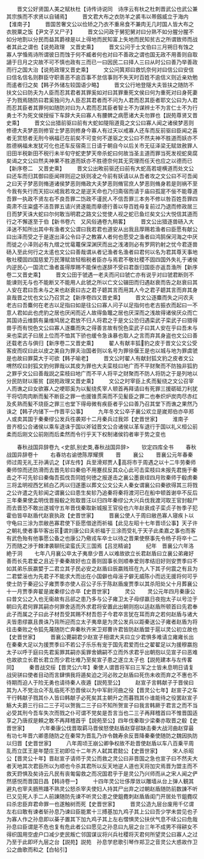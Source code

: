 <!-- { "loadSidebar": true } -->
　　晋文公好贤国人美之赋杕杜【诗传诗说同　诗序云有杕之杜刺晋武公也武公兼其宗族而不求贤以自辅焉】
　　晋文君大布之衣防羊之裘韦以帯劔威立于海内【淮南子】
　　晋国苦奢文公以俭矫之乃衣不重帛食不兼肉无几时国人皆大布之衣脱粟之饭【尹文子又尸子】
　　晋文公问政于舅犯舅对曰分熟不如分腥分腥不如分地割以分民而益其爵禄是以上得地而民知富上失地而民知贫古之所谓致师而战者其此之谓也【说苑政理　又晋史乘】
　　晋文公问于士文伯曰三月朔日有蚀之寡人学惛焉诗所谓彼日而蚀于何不臧者何也对曰不善政之谓也国无政不用善则自取讁于日月之灾故不可不慎也政有三而已一曰因民二曰择人三曰从时公曰善乃举善政而行之国大治【说苑政理又晋史乘】
　　文公问箕郑曰救饥奈何对曰信公曰安信曰信名信名则群臣守职善恶不逾百事不怠信事则不失天时百姓不逾信义则近亲劝勉而逺者归之矣【韩子外储左较国语少略】
　　晋文公行地登隧大夫皆扶之随防不扶文公曰防夫为人臣而忍其君者其罪奚如对曰其罪重死文侯曰何为重死对曰身死妻子为戮焉随防曰君奚独问为人臣忍其君者而不问为人君而忍其臣者耶文公曰为人君而忍其臣者其罪何如随防对曰为人君而忍其臣者智士不为谋辨士不为言仁士不为行勇士不为死文侯授绥下车辞大夫曰寡人有腰髀之病愿诸大夫勿罪也【説苑尊贤又晋史乘】
　　晋文公出猎前驱曰前有大蛇如隄阻道竟之文公曰寡人闻之诸侯梦恶则修德大夫梦恶则修官士梦恶则修身今寡人有过天以戒寡人还车而反前驱曰臣闻之喜者无赏怒者无刑今祸福已在前矣不可变何不遂驱之文公曰不然夫神不胜道而妖亦不胜德祸福未发犹可化也还车反宿斋三日请于朝自今以后关市无征泽梁无赋敛赦罪人旧田半税新田不税行未半旬守蛇吏梦天帝杀蛇曰何故当圣主道而罪当死发视蛇臭腐矣谒之文公曰然夫神果不胜道而妖亦不胜德奈何其无究理而任天也应之以德而已【新序卷二　又晋史乘】
　　晋文公出畋前驱还曰前有大蛇高若堤横道而处文公曰还车而归其御曰臣闻祥则迎之妖则凌之今前有妖请以从吾者攻之文公曰不可吾闻之曰天子梦恶则脩道诸侯梦恶则脩政大夫梦恶则脩官庶人梦恶则脩身若是则祸不至今我有失行而天招以戒我若攻之是逆天命也乃归斋宿而请于庙曰孤寔不佞不能尊道吾罪一执政不贤左右不良吾罪二饬政不谨民人不信吾罪三本务不修以咎百姓吾罪四斋肃不庄粢盛不洁吾罪五请兴贤遂能而章德行善以导百姓毋复前过乃退而修政居三日而梦天诛大蛇曰尔何敢当明君之路文公觉使人视之蛇已鱼烂矣文公大悦信其道而行之不懈遂至于伯【新书卷六　又风俗通卷九稍畧】
　　晋文公出猎逐兽砀入大泽迷不知所出其中有渔者文公谓曰我若君也道安从出我且厚赐若渔者曰臣愿有献公曰出泽而受之于是遂出泽公令曰子之教寡人者何也愿受之渔者曰鸿鹄保河海之中厌而徙之小泽则必有九缯之忧鼋鼍保深渊厌而出之浅渚则必有罗网钓射之忧今君逐兽砀入至此何行之太逺也文公曰善哉谓从者记渔者名渔者曰君何以名为君其尊天事地敬社稷固四国慈爱万民薄赋敛轻租税者臣亦与焉君不敬社稷不固四国外失礼于诸侯内逆民心一国流亡渔者虽得厚赐不能保也遂辞不受曰君亟归国臣亦返吾渔所【新序卷二又晋史乘】
　　晋文公田于虢遇一老夫而问曰虢亡亦有说乎对曰虢君断则不能谏则无与也不能断又不能用人此虢之所以亡文公辍田而归遇赵衰而告之赵衰曰其人安在君曰吾未与之来也赵衰曰古之君子聼其言而用其人今之君子聼其言而弃其身哀哉晋之忧也文公乃召赏之【新序卷四又晋史乘】
　　晋文公逐麋而失之问农夫老古曰吾麋何在老古以足指曰如是往公曰寡人问子以足指何也老古振衣而起曰一不意人君如此也虎豹之居也厌闲而近人故得鱼鼈之居也厌深而之浅故得诸侯厌众而亡其国诗云维鹊有巢维鸠居之君放不归人将君之于是文公恐归遇栾武子栾武子曰猎得兽乎而有悦色文公曰寡人逐麋而失之得善言故有恱色栾武子曰其人安在乎曰吾未与来也栾武子曰居上位而不恤其下骄也缓令急诛暴也取人之言而弃其身盗也文公曰善还载老古与俱归【新序卷二又晋史乘】
　　翟人有献丰狐豹之皮于晋文公文公受客皮而叹曰此以皮之美自为罪夫治国者则以名号为罪徐偃王是也以城与地为罪虞虢是也故曰罪莫大于可欲【韩子喻老】
　　晋文公时翟人有献封狐文豹之皮者文公喟然叹曰封狐文豹何罪哉以其皮为罪也大夫栾枝曰地广而不平财聚而不防独非狐豹之罪乎文公曰善哉説之栾枝曰地广而不平人将平之财聚而不防人将防之于是列地以分民防财以赈贫【説苑政理又晋史乘】
　　文公之时宰臣上炙而髪绕之文公召宰人而谯之曰女欲寡人之哽耶奚为以髪绕炙宰人顿首再拜请曰有死罪三援砺砥刀利犹干将切肉肉断而髪不断臣之罪一也援锥贯脔而不见髪臣之罪二也奉炽炉炭肉尽赤红及炙熟而髪不烧臣之罪三也堂下得毋微有疾臣者乎公曰善乃召其堂下而谯之果然乃诛之【韩子内储下一作晋平公事】
　　九年冬文公卒子襄公欢立是嵗郑伯亦卒郑人或卖其国于秦秦缪公发兵徃袭郑十二月秦兵过我郊【史晋世家】
　　淮南子　昔齐桓公合诸侯以乘车退诛于国以斧钺晋文公合诸侯以革车退行于国以礼义桓公前柔而后刚文公前刚而后柔然而令行乎天下权制诸侯钧者审于势之变也












　　春秋战国异辞卷九
<史部,别史类,春秋战国异辞>
　　钦定四库全书
　　春秋战国异辞卷十
　　右春坊右谕徳陈厚耀撰
　　晋
　　襄公
　　晋襄公元年春秦师过周无礼王孙满讥之【详左传】兵至滑郑贾人高将市于周遇之以十二牛劳秦师秦师惊而还防滑而去晋先轸曰秦伯不用蹇叔反其众心此可击栾枝曰未报先君施于秦击之不可先轸曰秦侮吾孤伐吾同姓何徳之报遂击之襄公墨衰绖四月败秦师于殽虏秦三将孟明视西乞秫白乙丙以归遂墨以葬文公文公夫人秦女谓襄公曰秦欲得其三将戮之公许遣之先轸闻之谓襄公曰患生矣轸乃追秦将秦将渡河已在船中顿首谢卒不反后三年秦果使孟明伐晋报殽之败取晋汪以归四年秦缪公大兴兵伐我渡河取王官封殽尸而去晋恐不敢出遂城守五年晋伐秦取新城报王官役也六年赵衰成子栾贞子咎季子犯霍伯皆卒赵盾代赵衰执政【史晋世家】
　　晋襄公使人于周曰敝邑寡人寝疾卜以守龟曰三涂为祟敝邑寡君使下臣愿借途而祈福【此见左昭十七年晋顷公事】天子许之朝礼使者事毕客出苌谓刘康公曰夫祈福于三涂而受礼于天子此柔嘉之事也而客有武色殆有他事愿公备之也康公乃儆戎车卒士以待之晋果使祭事先令杨子将卒十二万而随之渉于棘津袭聊阮梁蛮氏灭三国焉【吕览精谕】
　　纪年　晋襄公六年洛絶于泂
　　七年八月襄公卒太子夷臯少晋人以难故欲立长君赵盾曰立襄公弟雍好善而长先君爱之且近于秦秦故好也立善则固事长则顺奉爱则孝结旧好则安贾季曰不如其弟乐辰嬴嬖于二君立其子民必安之赵盾曰辰嬴贱班在九人下其子何震之有且为二君嬖滛也为先君子不能求大而出在小国僻也母滛子僻无威陈小而远无援将何可乎使士防于秦迎公子雍贾季亦使人召公子乐于陈赵盾废贾季以其杀阳处父十月葬襄公十一月贾季奔翟是嵗秦缪公亦卒【史晋世家】
　　灵公
　　灵公元年四月秦康公曰昔文公之入也无衞故有吕郤之患乃多与公子雍卫太子母缪嬴日夜抱太子以号泣于朝曰先君何罪其嗣亦何罪舍适而外求君将安置此出朝则抱以适赵盾所顿首曰先君奉此子而属之子曰此子材吾受其赐不材吾怨子今君卒言犹在耳而弃之若何赵盾与诸大夫皆患缪嬴且畏诛乃背所迎而立太子夷臯是为灵公发兵以距秦送公子雍者赵盾为将往击秦败之令狐先蔑随防亡奔秦秋齐宋卫郑曹许君皆防赵盾盟于扈以灵公初立故也【史晋世家】
　　晋襄公薨嗣君少赵宣子相谓大夫曰立少君惧多难请立雍雍长出在秦秦大足以为援贾季曰不若公子乐乐有宠于国先君爱而仕之翟翟足以为援穆嬴抱太子以呼于庭曰先君奚罪其嗣亦奚罪舍嫡嗣不立而外求君乎出朝抱以见宣子曰恶难也故欲立长君长君立而少君壮难乃至矣宣子患之遂立太子也【説苑建本与左传畧同】
　　秦晋战交绥【晋灵公六年】秦使人谓晋将军曰三军之士皆未息明日请复战臾骈曰使者目动而言肆惧我将遁矣迫之河必败之赵盾曰死伤未收而弃之不惠也不待期而迫人于险无勇也请待秦人夜遁【説苑至公】
　　赵宣子言韩献子于晋侯曰其为人不党治众不乱临死不恐晋侯以为中军尉河曲之役【晋灵公七年】赵宣子之车干行韩献子戮其仆人皆曰韩献子必死矣其主朝升之而暮戮其仆谁能待之役罢赵宣子觞大夫爵三行曰二三子可以贺我二三子曰不知所贺宣子曰我言韩厥于君言之而不当必受其刑今吾车失次而戮之仆可谓不党矣是吾言当也二三子再拜稽首曰不惟晋国适享之乃唐叔是頼之敢不再拜稽首乎【説苑至公】四年伐秦取少梁秦亦取晋之殽【史晋世家】
　　六年秦康公伐晋取羁马晋侯怒使赵盾赵穿郤缺击秦大战河曲赵穿最有功七年晋六卿患随防之在秦常为晋乱乃诈令魏寿余反晋降秦秦使随防之魏因执防以归晋【史晋世家】
　　八年周顷王崩公卿争权故不赴晋使赵盾以车八百乗平周乱而立匡王是年楚庄王初即位十二年齐人弑其君懿公【史晋世家】
　　宋人杀昭公【晋灵公十年】晋赵宣子请师于灵公而救之灵公曰非晋国之急也宣子曰不然夫大者天地其次君臣所以为顺也今杀其君所以反天地逆人道也天将加灾焉晋为盟主而不救天罸惧及矣诗云凡民有丧匍匐救之而况国君乎于是灵公乃兴师而从之宋人闻之俨然感悦而晋国日昌【韩诗卷一】
　　十四年灵公壮侈厚敛以雕墙从台上弹人観其避丸也宰夫胹熊蹯不熟灵公怒杀宰夫使妇人持其尸出弃之过朝赵盾随防前数諌不听已又见死人手二人前諌随防先谏不听灵公患之使鉏麑刺赵盾盾闺门开居处节鉏麑叹曰杀忠臣弃君命罪一也遂触树而死【史晋世家】
　　晋灵公造九层台废用千亿谓左右曰敢有谏者斩孙息乃谏曰臣能累十三搏基加九鸡子其上公曰吾少学未尝见也子为寡人作之孙息即以棊子置其下加九鸡子其上左右慴惧灵公扶伏气息不续公曰危哉孙息曰臣谓是不危也复有危此者公曰愿见之孙息曰九层之台三年不成男不得耕女不得织国用空虗户口减少吏民叛亡邻国谋议将兴兵社稷将灭君何所望灵公曰寡人之过乃至于此即坏九层之台【説苑】説苑　孙息学悲歌引琴作郑卫之音灵公大惑故作卫公之曲歌而和之【白帖引】
